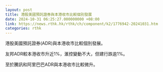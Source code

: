 ```yaml
---
layout: post
title: 港股美國預託證券與本港收市比較個別發展
date: 2024-10-31 06:25:27.000000000 +08:00
link: https://news.rthk.hk/rthk/ch/component/k2/1776942-20241031.htm
categories: rthk
---
```


港股美國預託證券(ADR)與本港收市比較個別發展。

友邦ADR較本港收市升近1%，滙控變動不大，但建行跌逾1%。

至於騰訊和阿里巴巴ADR與本港收市比較微升。
